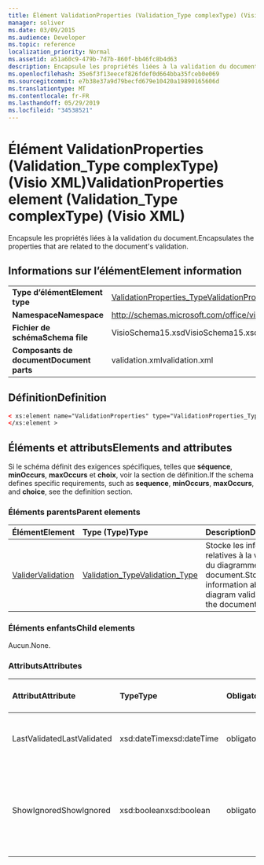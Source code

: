 ```yaml
---
title: Élément ValidationProperties (Validation_Type complexType) (Visio XML)
manager: soliver
ms.date: 03/09/2015
ms.audience: Developer
ms.topic: reference
localization_priority: Normal
ms.assetid: a51a60c9-479b-7d7b-860f-bb46fc8b4d63
description: Encapsule les propriétés liées à la validation du document.
ms.openlocfilehash: 35e6f3f13eecef826fdef0d664bba35fceb0e069
ms.sourcegitcommit: e7b38e37a9d79becfd679e10420a19890165606d
ms.translationtype: MT
ms.contentlocale: fr-FR
ms.lasthandoff: 05/29/2019
ms.locfileid: "34538521"
---
```

# <a name="validationproperties-element-validation_type-complextype-visio-xml"></a><span data-ttu-id="f30e8-103">Élément ValidationProperties (Validation_Type complexType) (Visio XML)</span><span class="sxs-lookup"><span data-stu-id="f30e8-103">ValidationProperties element (Validation_Type complexType) (Visio XML)</span></span>

<span data-ttu-id="f30e8-104">Encapsule les propriétés liées à la validation du document.</span><span class="sxs-lookup"><span data-stu-id="f30e8-104">Encapsulates the properties that are related to the document's validation.</span></span>
  
## <a name="element-information"></a><span data-ttu-id="f30e8-105">Informations sur l’élément</span><span class="sxs-lookup"><span data-stu-id="f30e8-105">Element information</span></span>

|||
|:-----|:-----|
|<span data-ttu-id="f30e8-106">**Type d’élément**</span><span class="sxs-lookup"><span data-stu-id="f30e8-106">**Element type**</span></span> <br/> |[<span data-ttu-id="f30e8-107">ValidationProperties_Type</span><span class="sxs-lookup"><span data-stu-id="f30e8-107">ValidationProperties_Type</span></span>](validationproperties_type-complextypevisio-xml.md) <br/> |
|<span data-ttu-id="f30e8-108">**Namespace**</span><span class="sxs-lookup"><span data-stu-id="f30e8-108">**Namespace**</span></span> <br/> |http://schemas.microsoft.com/office/visio/2012/main  <br/> |
|<span data-ttu-id="f30e8-109">**Fichier de schéma**</span><span class="sxs-lookup"><span data-stu-id="f30e8-109">**Schema file**</span></span> <br/> |<span data-ttu-id="f30e8-110">VisioSchema15.xsd</span><span class="sxs-lookup"><span data-stu-id="f30e8-110">VisioSchema15.xsd</span></span>  <br/> |
|<span data-ttu-id="f30e8-111">**Composants de document**</span><span class="sxs-lookup"><span data-stu-id="f30e8-111">**Document parts**</span></span> <br/> |<span data-ttu-id="f30e8-112">validation.xml</span><span class="sxs-lookup"><span data-stu-id="f30e8-112">validation.xml</span></span>  <br/> |
   
## <a name="definition"></a><span data-ttu-id="f30e8-113">Définition</span><span class="sxs-lookup"><span data-stu-id="f30e8-113">Definition</span></span>

```XML
< xs:element name="ValidationProperties" type="ValidationProperties_Type" minOccurs="0" maxOccurs="1" >
</xs:element >
```

## <a name="elements-and-attributes"></a><span data-ttu-id="f30e8-114">Éléments et attributs</span><span class="sxs-lookup"><span data-stu-id="f30e8-114">Elements and attributes</span></span>

<span data-ttu-id="f30e8-115">Si le schéma définit des exigences spécifiques, telles que **séquence**, **minOccurs**, **maxOccurs** et **choix**, voir la section de définition.</span><span class="sxs-lookup"><span data-stu-id="f30e8-115">If the schema defines specific requirements, such as **sequence**, **minOccurs**, **maxOccurs**, and **choice**, see the definition section.</span></span> 
  
### <a name="parent-elements"></a><span data-ttu-id="f30e8-116">Éléments parents</span><span class="sxs-lookup"><span data-stu-id="f30e8-116">Parent elements</span></span>

|<span data-ttu-id="f30e8-117">**Élément**</span><span class="sxs-lookup"><span data-stu-id="f30e8-117">**Element**</span></span>|<span data-ttu-id="f30e8-118">**Type (Type)**</span><span class="sxs-lookup"><span data-stu-id="f30e8-118">**Type**</span></span>|<span data-ttu-id="f30e8-119">**Description**</span><span class="sxs-lookup"><span data-stu-id="f30e8-119">**Description**</span></span>|
|:-----|:-----|:-----|
|[<span data-ttu-id="f30e8-120">Valider</span><span class="sxs-lookup"><span data-stu-id="f30e8-120">Validation</span></span>](validation-elementvisio-xml.md) <br/> |[<span data-ttu-id="f30e8-121">Validation_Type</span><span class="sxs-lookup"><span data-stu-id="f30e8-121">Validation_Type</span></span>](validation_type-complextypevisio-xml.md) <br/> |<span data-ttu-id="f30e8-122">Stocke les informations relatives à la validation du diagramme pour le document.</span><span class="sxs-lookup"><span data-stu-id="f30e8-122">Stores information about diagram validation for the document.</span></span>  <br/> |
   
### <a name="child-elements"></a><span data-ttu-id="f30e8-123">Éléments enfants</span><span class="sxs-lookup"><span data-stu-id="f30e8-123">Child elements</span></span>

<span data-ttu-id="f30e8-124">Aucun.</span><span class="sxs-lookup"><span data-stu-id="f30e8-124">None.</span></span>
  
### <a name="attributes"></a><span data-ttu-id="f30e8-125">Attributs</span><span class="sxs-lookup"><span data-stu-id="f30e8-125">Attributes</span></span>

|<span data-ttu-id="f30e8-126">**Attribut**</span><span class="sxs-lookup"><span data-stu-id="f30e8-126">**Attribute**</span></span>|<span data-ttu-id="f30e8-127">**Type**</span><span class="sxs-lookup"><span data-stu-id="f30e8-127">**Type**</span></span>|<span data-ttu-id="f30e8-128">**Obligatoire**</span><span class="sxs-lookup"><span data-stu-id="f30e8-128">**Required**</span></span>|<span data-ttu-id="f30e8-129">**Description**</span><span class="sxs-lookup"><span data-stu-id="f30e8-129">**Description**</span></span>|<span data-ttu-id="f30e8-130">**Valeurs possibles**</span><span class="sxs-lookup"><span data-stu-id="f30e8-130">**Possible values**</span></span>|
|:-----|:-----|:-----|:-----|:-----|
|<span data-ttu-id="f30e8-131">LastValidated</span><span class="sxs-lookup"><span data-stu-id="f30e8-131">LastValidated</span></span>  <br/> |<span data-ttu-id="f30e8-132">xsd:dateTime</span><span class="sxs-lookup"><span data-stu-id="f30e8-132">xsd:dateTime</span></span>  <br/> |<span data-ttu-id="f30e8-133">obligatoire</span><span class="sxs-lookup"><span data-stu-id="f30e8-133">required</span></span>  <br/> |<span data-ttu-id="f30e8-134">Date et heure de la dernière validation du document.</span><span class="sxs-lookup"><span data-stu-id="f30e8-134">The date and time that the document was last validated.</span></span>  <br/> |<span data-ttu-id="f30e8-135">Valeurs du type xsd:dateTime.</span><span class="sxs-lookup"><span data-stu-id="f30e8-135">Values of the xsd:dateTime type.</span></span>  <br/> |
|<span data-ttu-id="f30e8-136">ShowIgnored</span><span class="sxs-lookup"><span data-stu-id="f30e8-136">ShowIgnored</span></span>  <br/> |<span data-ttu-id="f30e8-137">xsd:boolean</span><span class="sxs-lookup"><span data-stu-id="f30e8-137">xsd:boolean</span></span>  <br/> |<span data-ttu-id="f30e8-138">obligatoire</span><span class="sxs-lookup"><span data-stu-id="f30e8-138">required</span></span>  <br/> |<span data-ttu-id="f30e8-139">Spécifie s’il faut afficher les problèmes de validation ignorés dans la fenêtre Problèmes.</span><span class="sxs-lookup"><span data-stu-id="f30e8-139">Specifies whether to show ignored validation issues in the Issues window.</span></span>  <br/> |<span data-ttu-id="f30e8-140">Valeurs du type xsd:boolean.</span><span class="sxs-lookup"><span data-stu-id="f30e8-140">Values of the xsd:boolean type.</span></span>  <br/> |
   


